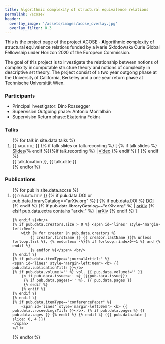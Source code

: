 ```yaml
---
title: Algorithmic complexity of structural equivalence relations
permalink: /acose/
header:
  overlay_image: '/assets/images/acose_overlay.jpg'
  overlay_filter: 0.3
--- 
```

This is the project page of the project ACOSE - <b>A</b>lgorithmic <b>co</b>mplexity of <b>s</b>tructural <b>e</b>quivalence relations funded by a Marie Skłodowska Curie Global Fellowship under Horizon 2020 of the European Commission.

The goal of this project is to investigate the relationship between notions of complexity in computable structure theory and notions of complexity in descriptive set theory. The project consist of a two year outgoing phase at the University of California, Berkeley and a one year return phase at Technische Universität Wien. 

### Participants
* Principal Investigator: Dino Rossegger
* Supervision Outgoing phase: Antonio Montalbán
* Supervision Return phase: Ekaterina Fokina

### Talks

<ol>
{% for talk in site.data.talks %}
<li><span style="font-variant:small-caps">{{ talk.title }}</span> {% if talk.slides or talk.recording %} [ {% if talk.slides %} <a href='{{ talk.slides }}'>Slides</a>{% endif %}{%if talk.recording %} | <a href='{{ talk.recording }}'>Video</a> {% endif %} ] {% endif %}<br/>
    <span id='pubtitle' style='margin-left:0em'>{{ talk.location }}</span>, {{ talk.date }}</span>
    </li>
{% endfor %}
</ol>

### Publications

<ol>
{% for pub in site.data.acose %}
<li><span style="font-variant:small-caps">{{ pub.data.title }}</span>
    {% if pub.data.DOI or pub.data.libraryCatalog=="arXiv.org" %} 
        [ {% if pub.data.DOI %} <a href="https://doi.org/{{ pub.data.DOI }}" >DOI</a> {% endif %}
        {% if pub.data.libraryCatalog=="arXiv.org" %} | <a href="{{ pub.data.url }}">arXiv</a>
        {% elsif pub.data.extra contains "arxiv:" %} | <a href='{{ pub.data.extra | replace: "arxiv:", "" }}'>arXiv</a>
        {% endif %} ]
        
    {% endif %}<br/>
    {% if pub.data.creators.size > 0 %} <span id='lines' style='margin-left:0em'>
        with {% for creator in pub.data.creators %} 
            {{ creator.firstName }} {{ creator.lastName }}{% unless forloop.last %}, {% endunless -%}{% if forloop.rindex0==1 %} and {% endif %}
            {% endfor %}</span> <br/>
    {% endif %} 
    {% if pub.data.itemType=="journalArticle" %}
    <span id='lines' style='margin-left:0em'> <b> {{ pub.data.publicationTitle }}</b> 
    {% if pub.data.volume!='' %} vol. {{ pub.data.volume!='' }} 
        {% if pub.data.issue!='' %} ({{pub.data.issue}}) 
         {% if pub.data.pages!='' %}, {{ pub.data.pages }} 
         {% endif %} 
        {% endif %} 
    {% endif %} 
    {% endif %}
    {% if pub.data.itemType=="conferencePaper" %}
        <span id='lines' style='margin-left:0em'> <b> {{ pub.data.proceedingsTitle }}</b>, {% if pub.data.pages %} {{ pub.data.pages }} {% endif %} {% endif %} ({{ pub.data.date | slice: 0, 4 }})
    </span>
    </li>
{% endfor %}
</ol>


